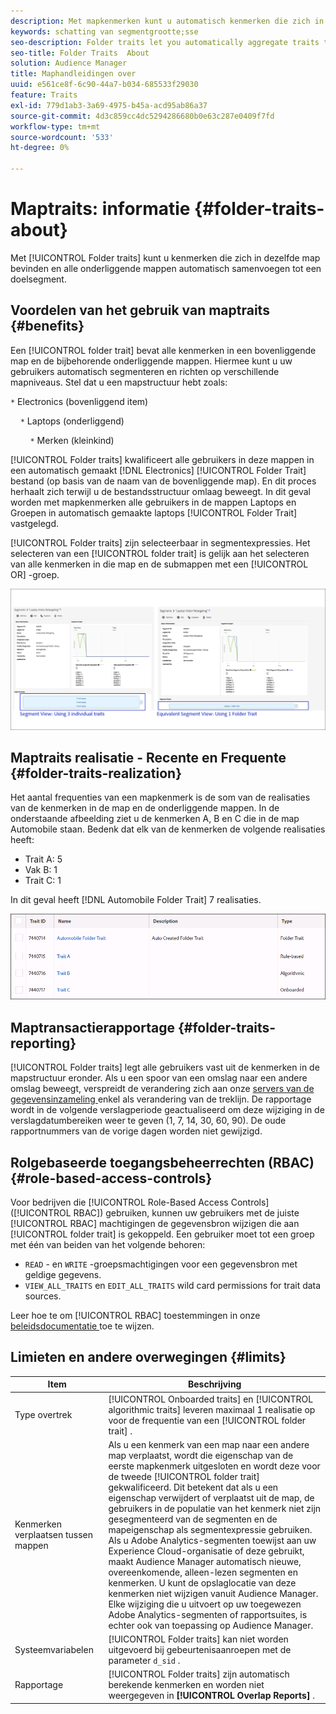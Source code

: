 ```yaml
---
description: Met mapkenmerken kunt u automatisch kenmerken die zich in dezelfde map bevinden en alle onderliggende mappen samenvoegen tot een doelsegment.
keywords: schatting van segmentgrootte;sse
seo-description: Folder traits let you automatically aggregate traits that reside within the same folder and all child folders into a targetable segment.
seo-title: Folder Traits  About
solution: Audience Manager
title: Maphandleidingen over
uuid: e561ce8f-6c90-44a7-b034-685533f29030
feature: Traits
exl-id: 779d1ab3-3a69-4975-b45a-acd95ab86a37
source-git-commit: 4d3c859cc4dc5294286680b0e63c287e0409f7fd
workflow-type: tm+mt
source-wordcount: '533'
ht-degree: 0%

---
```


# Maptraits: informatie {#folder-traits-about}

Met [!UICONTROL Folder traits] kunt u kenmerken die zich in dezelfde map bevinden en alle onderliggende mappen automatisch samenvoegen tot een doelsegment.

## Voordelen van het gebruik van maptraits {#benefits}

Een [!UICONTROL folder trait] bevat alle kenmerken in een bovenliggende map en de bijbehorende onderliggende mappen. Hiermee kunt u uw gebruikers automatisch segmenteren en richten op verschillende mapniveaus. Stel dat u een mapstructuur hebt zoals:

`*` Electronics (bovenliggend item)

    `*` Laptops (onderliggend)

        `*` Merken (kleinkind)

[!UICONTROL Folder traits] kwalificeert alle gebruikers in deze mappen in een automatisch gemaakt [!DNL Electronics] [!UICONTROL Folder Trait] bestand (op basis van de naam van de bovenliggende map). En dit proces herhaalt zich terwijl u de bestandsstructuur omlaag beweegt. In dit geval worden met mapkenmerken alle gebruikers in de mappen Laptops en Groepen in automatisch gemaakte laptops [!UICONTROL Folder Trait] vastgelegd.

[!UICONTROL Folder traits] zijn selecteerbaar in segmentexpressies. Het selecteren van een [!UICONTROL folder trait] is gelijk aan het selecteren van alle kenmerken in die map en de submappen met een [!UICONTROL OR] -groep.

![](assets/folder-traits-compare-border.jpg)

## Maptraits realisatie - Recente en Frequente {#folder-traits-realization}

Het aantal frequenties van een mapkenmerk is de som van de realisaties van de kenmerken in de map en de onderliggende mappen. In de onderstaande afbeelding ziet u de kenmerken A, B en C die in de map Automobile staan. Bedenk dat elk van de kenmerken de volgende realisaties heeft:

* Trait A: 5
* Vak B: 1
* Trait C: 1

In dit geval heeft [!DNL Automobile Folder Trait] 7 realisaties.

![](assets/folder_traits_rollup_border.png)

## Maptransactierapportage {#folder-traits-reporting}

[!UICONTROL Folder traits] legt alle gebruikers vast uit de kenmerken in de mapstructuur eronder. Als u een spoor van een omslag naar een andere omslag beweegt, verspreidt de verandering zich aan onze [ servers van de gegevensinzameling ](../../reference/system-components/components-data-collection.md) enkel als verandering van de treklijn. De rapportage wordt in de volgende verslagperiode geactualiseerd om deze wijziging in de verslagdatumbereiken weer te geven (1, 7, 14, 30, 60, 90). De oude rapportnummers van de vorige dagen worden niet gewijzigd.

## Rolgebaseerde toegangsbeheerrechten (RBAC) {#role-based-access-controls}

Voor bedrijven die [!UICONTROL Role-Based Access Controls] ([!UICONTROL RBAC]) gebruiken, kunnen uw gebruikers met de juiste [!UICONTROL RBAC] machtigingen de gegevensbron wijzigen die aan [!UICONTROL folder trait] is gekoppeld. Een gebruiker moet tot een groep met één van beiden van het volgende behoren:

* `READ` - en `WRITE` -groepsmachtigingen voor een gegevensbron met geldige gegevens.
* `VIEW_ALL_TRAITS` en `EDIT_ALL_TRAITS` wild card permissions for trait data sources.

Leer hoe te om [!UICONTROL RBAC] toestemmingen in onze [ beleidsdocumentatie ](../../features/administration/administration-overview.md#create-group) toe te wijzen.

## Limieten en andere overwegingen {#limits}

| Item | Beschrijving |
|---|---|
| Type overtrek | [!UICONTROL Onboarded traits] en [!UICONTROL algorithmic traits] leveren maximaal 1 realisatie op voor de frequentie van een [!UICONTROL folder trait] . |
| Kenmerken verplaatsen tussen mappen | Als u een kenmerk van een map naar een andere map verplaatst, wordt die eigenschap van de eerste mapkenmerk uitgesloten en wordt deze voor de tweede [!UICONTROL folder trait] gekwalificeerd. Dit betekent dat als u een eigenschap verwijdert of verplaatst uit de map, de gebruikers in de populatie van het kenmerk niet zijn gesegmenteerd van de segmenten en de mapeigenschap als segmentexpressie gebruiken. <br> Als u Adobe Analytics-segmenten toewijst aan uw Experience Cloud-organisatie of deze gebruikt, maakt Audience Manager automatisch nieuwe, overeenkomende, alleen-lezen segmenten en kenmerken. U kunt de opslaglocatie van deze kenmerken niet wijzigen vanuit Audience Manager. Elke wijziging die u uitvoert op uw toegewezen Adobe Analytics-segmenten of rapportsuites, is echter ook van toepassing op Audience Manager. |
| Systeemvariabelen | [!UICONTROL Folder traits] kan niet worden uitgevoerd bij gebeurtenisaanroepen met de parameter `d_sid` . |
| Rapportage | [!UICONTROL Folder traits] zijn automatisch berekende kenmerken en worden niet weergegeven in **[!UICONTROL Overlap Reports]** . |
